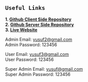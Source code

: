 ## `Useful Links`

**1. [Github Client Side Repository](https://github.com/yusuf-khan-swd/renovator-frontend)** \
**2. [Github Server Side Repository](https://github.com/yusuf-khan-swd/renovator-backend)** \
**3. [Live Website](https://renovator-frontend.vercel.app)**

Admin Email: yusuf2@gmail.com \
Admin Password: 123456

User Email: yusuf3@gmail.com \
User Password: 123456

Super Admin Email: yusuf@gmail.com \
Super Admin Password: 123456

